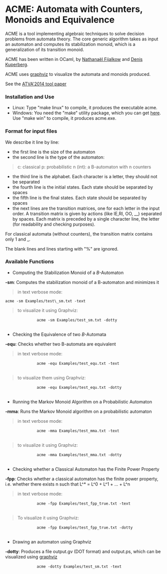 # ACME: Automata with Counters, Monoids and Equivalence

ACME is a tool implementing algebraic techniques to solve decision problems from automata theory.
The core generic algorithm takes as input an automaton and computes its stabilization monoid,
which is a generalization of its transition monoid.

ACME has been written in OCaml, by [Nathana&euml;l Fijalkow](http://games-automata-play.com/)
and [Denis Kuperberg](https://perso.ens-lyon.fr/denis.kuperberg/).

ACME uses <a href=http://www.graphviz.org/>graphviz</a> to visualize the automata and monoids produced.

See the [ATVA'2014 tool paper](https://hal.archives-ouvertes.fr/hal-02101510)

### Installation and Use

* Linux: Type "make linux" to compile, it produces the executable acme.
* Windows: You need the "make" utility package, which you can get <a href=http://gnuwin32.sourceforge.net/packages/make.htm>here</a>. Use "make win" to compile, it produces acme.exe.

### Format for input files

We describe it line by line:
* the first line is the size of the automaton
* the second line is the type of the automaton:
 > c: classical
 > p: probabilistic
 > n (int): a B-automaton with n counters
* the third line is the alphabet. Each character is a letter, they should not be separated
* the fourth line is the initial states. Each state should be separated by spaces
* the fifth line is the final states. Each state should be separated by spaces
* the next lines are the transition matrices, one for each letter in the input order.
A transition matrix is given by actions (like IE,RI, OO, \_\_) separated by spaces.
Each matrix is preceded by a single character line, the letter (for readability and checking purposes).
 
For classical automata (without counters), the transition matrix contains only 1 and \_.

The blank lines and lines starting with "%" are ignored.

### Available Functions

* Computing the Stabilization Monoid of a $B$-Automaton

**-sm**: Computes the stabilization monoid of a B-automaton and minimizes it

 > in text verbose mode:
<div class="highlighter-rouge">
	<div class="highlight">
		<pre class="highlight"><code>acme -sm Examples/test\_sm.txt -text</code></pre>
	</div>
</div>

 > to visualize it using Graphviz:
<div class="highlighter-rouge">
	<div class="highlight">
		<pre class="highlight">
			<code>acme -sm Examples/test_sm.txt -dotty</code>
		</pre>
	</div>
</div>

* Checking the Equivalence of two $B$-Automata

**-equ**: Checks whether two B-automata are equivalent

 > in text verbose mode:
<div class="highlighter-rouge">
	<div class="highlight">
		<pre class="highlight">
			<code>acme -equ Examples/test_equ.txt -text</code>
		</pre>
	</div>
</div>

 > to visualize them using Graphviz:
<div class="highlighter-rouge">
	<div class="highlight">
		<pre class="highlight">
			<code>acme -equ Examples/test_equ.txt -dotty</code>
		</pre>
	</div>
</div>

* Running the Markov Monoid Algorithm on a Probabilistic Automaton

**-mma**: Runs the Markov Monoid algorithm on a probabilistic automaton

 > in text verbose mode:
<div class="highlighter-rouge">
	<div class="highlight">
		<pre class="highlight">
			<code>acme -mma Examples/test_mma.txt -text</code>
		</pre>
	</div>
</div>

 > to visualize it using Graphviz:
<div class="highlighter-rouge">
	<div class="highlight">
		<pre class="highlight">
			<code>acme -mma Examples/test_mma.txt -dotty</code>
		</pre>
	</div>
</div>


* Checking whether a Classical Automaton has the Finite Power Property

**-fpp**: Checks whether a classical automaton has the finite power property, i.e. whether there exists n such that L^* = L^0 + L^1 + ... + L^n

 > in text verbose mode:
<div class="highlighter-rouge">
	<div class="highlight">
		<pre class="highlight">
			<code>acme -fpp Examples/test_fpp_true.txt -text</code>
		</pre>
	</div>
</div>

 > To visualize it using Graphviz:
<div class="highlighter-rouge">
	<div class="highlight">
		<pre class="highlight">
			<code>acme -fpp Examples/test_fpp_true.txt -dotty</code>
		</pre>
	</div>
</div>

* Drawing an automaton using Graphviz

**-dotty**: Produces a file output.gv (DOT format) and output.ps, which can be visualized using <a href=http://www.graphviz.org/>graphviz</a>

<div class="highlighter-rouge">
	<div class="highlight">
		<pre class="highlight">
			<code>acme -dotty Examples/test_sm.txt -text</code>
		</pre>
	</div>
</div>
